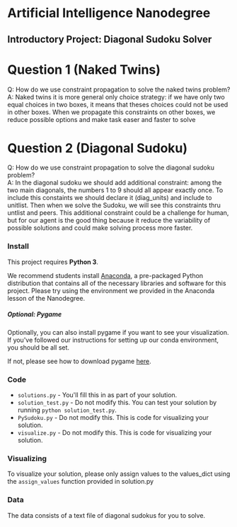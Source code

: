 # Artificial Intelligence Nanodegree
## Introductory Project: Diagonal Sudoku Solver

# Question 1 (Naked Twins)
Q: How do we use constraint propagation to solve the naked twins problem?  
A: Naked twins it is more general only choice strategy: if we have only two equal choices in two boxes, it means that theses choices could not be used in other boxes. When we propagate this constraints on other boxes, we reduce possible options and make task easer and faster to solve

# Question 2 (Diagonal Sudoku)
Q: How do we use constraint propagation to solve the diagonal sudoku problem?  
A: In the diagonal sudoku we should add additional constraint: among the two main diagonals, the numbers 1 to 9 should all appear exactly once. To include this constaints we should declare it (diag_units) and include to unitlist. Then when we solve the Sudoku, we will see this constraints thru untlist and peers. This additional constraint could be a challenge for human, but for our agent is the good thing because it reduce the variability of possible solutions and could make solving process more faster. 

### Install

This project requires **Python 3**.

We recommend students install [Anaconda](https://www.continuum.io/downloads), a pre-packaged Python distribution that contains all of the necessary libraries and software for this project. 
Please try using the environment we provided in the Anaconda lesson of the Nanodegree.

##### Optional: Pygame

Optionally, you can also install pygame if you want to see your visualization. If you've followed our instructions for setting up our conda environment, you should be all set.

If not, please see how to download pygame [here](http://www.pygame.org/download.shtml).

### Code

* `solutions.py` - You'll fill this in as part of your solution.
* `solution_test.py` - Do not modify this. You can test your solution by running `python solution_test.py`.
* `PySudoku.py` - Do not modify this. This is code for visualizing your solution.
* `visualize.py` - Do not modify this. This is code for visualizing your solution.

### Visualizing

To visualize your solution, please only assign values to the values_dict using the ```assign_values``` function provided in solution.py

### Data

The data consists of a text file of diagonal sudokus for you to solve.
